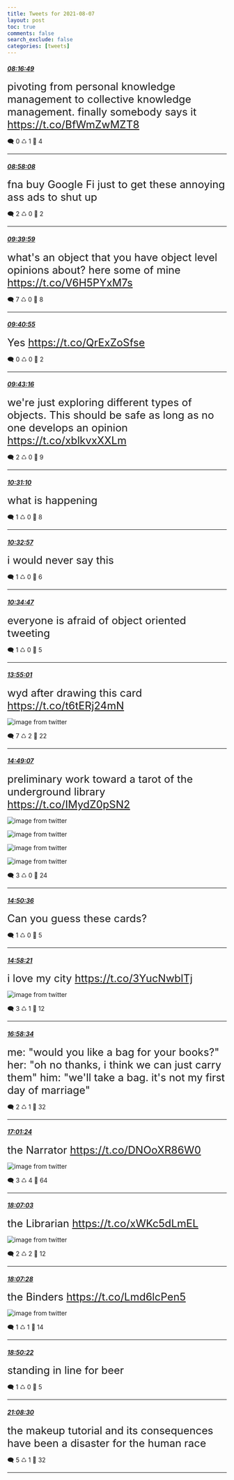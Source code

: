 ```yaml
---
title: Tweets for 2021-08-07
layout: post
toc: true
comments: false
search_exclude: false
categories: [tweets]
---
```



#### <a href = "https://twitter.com/deepfates/status/1424011652886794249">*08:16:49*</a>

<font size="5">pivoting from personal knowledge management to collective knowledge management. finally somebody says it   https://t.co/BfWmZwMZT8</font>



🗨️ 0 ♺ 1 🤍  4   

---
    
#### <a href = "https://twitter.com/deepfates/status/1424022052025995266">*08:58:08*</a>

<font size="5">fna buy Google Fi just to get these annoying ass ads to shut up</font>



🗨️ 2 ♺ 0 🤍  2   

---
    
#### <a href = "https://twitter.com/deepfates/status/1424032581318856707">*09:39:59*</a>

<font size="5">what's an object that you have object level opinions about? here some of mine   https://t.co/V6H5PYxM7s</font>



🗨️ 7 ♺ 0 🤍  8   

---
    
#### <a href = "https://twitter.com/deepfates/status/1424032815033864194">*09:40:55*</a>

<font size="5">Yes   https://t.co/QrExZoSfse</font>



🗨️ 0 ♺ 0 🤍  2   

---
    
#### <a href = "https://twitter.com/deepfates/status/1424033407215054849">*09:43:16*</a>

<font size="5">we're just exploring different types of objects. This should be safe as long as no one develops an opinion   https://t.co/xblkvxXXLm</font>



🗨️ 2 ♺ 0 🤍  9   

---
    
#### <a href = "https://twitter.com/deepfates/status/1424045462605254665">*10:31:10*</a>

<font size="5">what is happening</font>



🗨️ 1 ♺ 0 🤍  8   

---
    
#### <a href = "https://twitter.com/deepfates/status/1424045913518059523">*10:32:57*</a>

<font size="5">i would never say this</font>



🗨️ 1 ♺ 0 🤍  6   

---
    
#### <a href = "https://twitter.com/deepfates/status/1424046372500746246">*10:34:47*</a>

<font size="5">everyone is afraid of object oriented tweeting</font>



🗨️ 1 ♺ 0 🤍  5   

---
    
#### <a href = "https://twitter.com/deepfates/status/1424096764722880516">*13:55:01*</a>

<font size="5">wyd after drawing this card  https://t.co/t6tERj24mN</font>

![image from twitter](/images/E8NodI-XsAIG_kt.png)


🗨️ 7 ♺ 2 🤍  22   

---
    
#### <a href = "https://twitter.com/deepfates/status/1424110377550364675">*14:49:07*</a>

<font size="5">preliminary work toward a tarot of the underground library  https://t.co/IMydZ0pSN2</font>

![image from twitter](/images/E8N0qlUWEAML6Qg.png)

![image from twitter](/images/E8N0uvJXMAMBBdB.png)

![image from twitter](/images/E8N0vv2XsAsLmLZ.png)

![image from twitter](/images/E8N0xBxWUAIkxRP.png)


🗨️ 3 ♺ 0 🤍  24   

---
    
#### <a href = "https://twitter.com/deepfates/status/1424110750839148547">*14:50:36*</a>

<font size="5">Can you guess these cards?</font>



🗨️ 1 ♺ 0 🤍  5   

---
    
#### <a href = "https://twitter.com/deepfates/status/1424112700724969478">*14:58:21*</a>

<font size="5">i love my city  https://t.co/3YucNwblTj</font>

![image from twitter](/images/E8N278sVgAETOmO.jpg)


🗨️ 3 ♺ 1 🤍  12   

---
    
#### <a href = "https://twitter.com/deepfates/status/1424142956320149504">*16:58:34*</a>

<font size="5">me: "would you like a bag for your books?"  her: "oh no thanks, i think we can just carry them"  him: "we'll take a bag. it's not my first day of marriage"</font>



🗨️ 2 ♺ 1 🤍  32   

---
    
#### <a href = "https://twitter.com/deepfates/status/1424143668995297280">*17:01:24*</a>

<font size="5">the Narrator  https://t.co/DNOoXR86W0</font>

![image from twitter](/images/E8OTDqkXsAQM39r.png)


🗨️ 3 ♺ 4 🤍  64   

---
    
#### <a href = "https://twitter.com/deepfates/status/1424160191747080195">*18:07:03*</a>

<font size="5">the Librarian  https://t.co/xWKc5dLmEL</font>

![image from twitter](/images/E8OiHyxWYAIJMS8.png)


🗨️ 2 ♺ 2 🤍  12   

---
    
#### <a href = "https://twitter.com/deepfates/status/1424160292540461072">*18:07:28*</a>

<font size="5">the Binders  https://t.co/Lmd6lcPen5</font>

![image from twitter](/images/E8OiNnhXEAIRj_C.png)


🗨️ 1 ♺ 1 🤍  14   

---
    
#### <a href = "https://twitter.com/deepfates/status/1424171090851483648">*18:50:22*</a>

<font size="5">standing in line for beer</font>



🗨️ 1 ♺ 0 🤍  5   

---
    
#### <a href = "https://twitter.com/deepfates/status/1424205854241267720">*21:08:30*</a>

<font size="5">the makeup tutorial and its consequences have been a disaster for the human race</font>



🗨️ 5 ♺ 1 🤍  32   

---
    
            

